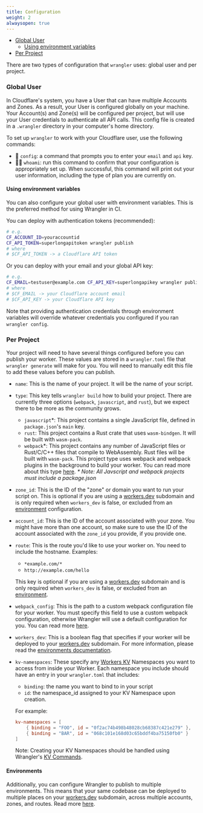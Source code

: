 ```yaml
---
title: Configuration
weight: 2
alwaysopen: true
---
```


- [Global User](#global-user)
  - [Using environment variables](#using-environment-variables)
- [Per Project](#per-project)

There are two types of configuration that `wrangler` uses: global user and per project.

### Global User

In Cloudflare's system, you have a User that can have multiple Accounts and Zones. As a result, your User is configured globally on your machine. Your Account(s) and Zone(s) will be configured per project, but will use your User credentials to authenticate all API calls. This config file is created in a `.wrangler`
directory in your computer's home directory.

To set up `wrangler` to work with your Cloudflare user, use the following commands:

- 🔧 `config`: a command that prompts you to enter your `email` and `api` key.
- 🕵️‍♀️ `whoami`: run this command to confirm that your configuration is appropriately set up.
  When successful, this command will print out your user information, including the type of plan you
  are currently on.

#### Using environment variables

You can also configure your global user with environment variables. This is the preferred method for using Wrangler in CI.

You can deploy with authentication tokens (recommended):

```bash
# e.g.
CF_ACCOUNT_ID=youraccountid
CF_API_TOKEN=superlongapitoken wrangler publish
# where
# $CF_API_TOKEN -> a Cloudflare API token
```

Or you can deploy with your email and your global API key:

```bash
# e.g.
CF_EMAIL=testuser@example.com CF_API_KEY=superlongapikey wrangler publish
# where
# $CF_EMAIL -> your Cloudflare account email
# $CF_API_KEY -> your Cloudflare API key
```

Note that providing authentication credentials through environment variables will override whatever credentials you configured
if you ran `wrangler config`.

### Per Project

Your project will need to have several things configured before you can publish your worker. These values are stored in a `wrangler.toml` file that `wrangler generate` will make for you. You will need to manually edit this file to add these values before you can publish.

- `name`: This is the name of your project. It will be the name of your script.
- `type`: This key tells `wrangler build` how to build your project. There are currently three options (`webpack`, `javascript`, and `rust`), but we expect there to be more as the community grows.
  - `javascript`\*: This project contains a single JavaScript file, defined in `package.json`'s `main` key.
  - `rust`: This project contains a Rust crate that uses `wasm-bindgen`. It will be built with `wasm-pack`.
  - `webpack`\*: This project contains any number of JavaScript files or Rust/C/C++ files that compile to
    WebAssembly. Rust files will be built with `wasm-pack`.
    This project type uses webpack and webpack plugins in the background to build your worker. You can read more about this type [here](/tooling/wrangler/webpack).
    _\* Note: All Javscript and webpack projects must include a package.json_
- `zone_id`: This is the ID of the "zone" or domain you want to run your script on. This is optional if you are using a [workers.dev](https://workers.dev) subdomain and is only required when `workers_dev` is false, or excluded from an [environment](/tooling/wrangler/configuration/environments) configuration.
- `account_id`: This is the ID of the account associated with your zone. You might have more than one account, so make sure to use the ID of the account associated with the `zone_id` you provide, if you provide one.
- `route`: This is the route you'd like to use your worker on. You need to include the hostname. Examples:

  - `*example.com/*`
  - `http://example.com/hello`

  This key is optional if you are using a [workers.dev](https://workers.dev) subdomain and is only required when `workers_dev` is false, or excluded from an [environment](/tooling/wrangler/configuration/environments).

- `webpack_config`: This is the path to a custom webpack configuration file for your worker. You must specify this field to use a custom webpack configuration, otherwise Wrangler will use a default configuration for you. You can read more [here](/tooling/wrangler/webpack).
- `workers_dev`: This is a boolean flag that specifies if your worker will be deployed to your [workers.dev](https://workers.dev) subdomain. For more information, please read the [environments documentation](/tooling/wrangler/configuration/environments).
- `kv-namespaces`: These specify any [Workers KV](/reference/storage/) Namespaces you want to access from
  inside your Worker. Each namespace you include should have an entry in your `wrangler.toml` that includes:

  - `binding`: the name you want to bind to in your script
  - `id`: the namespace_id assigned to your KV Namespace upon creation.

  For example:

  ```toml
  kv-namespaces = [
      { binding = "FOO", id = "0f2ac74b498b48028cb68387c421e279" },
      { binding = "BAR", id = "068c101e168d03c65bddf4ba75150fb0" }
  ]
  ```

  Note: Creating your KV Namespaces should be handled using Wrangler's [KV Commands](/tooling/wrangler/kv_commands).

#### Environments

Additionally, you can configure Wrangler to publish to multiple environments. This means that your same codebase can be deployed to multiple places on your [workers.dev](https://workers.dev) subdomain, across multiple accounts, zones, and routes. Read more [here](/tooling/wrangler/configuration/environments).
